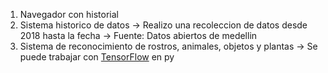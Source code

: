 1. Navegador con historial
2. Sistema historico de datos -> Realizo una recoleccion de datos desde 2018 hasta la fecha -> Fuente: Datos abiertos de medellin
3. Sistema de reconocimiento de rostros, animales, objetos y plantas -> Se puede trabajar con [TensorFlow](https://www.tensorflow.org/tutorials/images/classification?hl=es-419) en py
